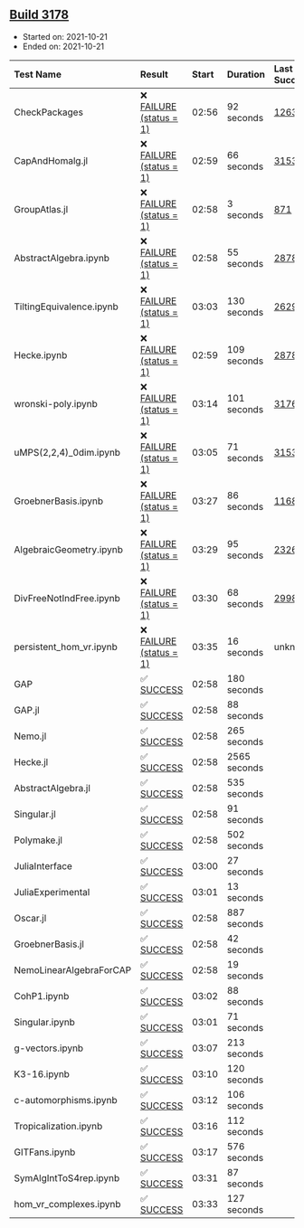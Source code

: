 ## [Build 3178](https://oscarci.mathematik.uni-kl.de/job/oscar-stable/3178/)

* Started on: 2021-10-21
* Ended on: 2021-10-21

| Test Name    | Result | Start | Duration | Last Success | First Failure |
|:-------------|:-------|:------|:---------|:-------------|:--------------|
| CheckPackages | ❌ [FAILURE (status = 1)](https://oscarci.mathematik.uni-kl.de/job/oscar-stable/3178/artifact/logs/build-3178/CheckPackages.log) | 02:56 | 92 seconds | [1263](https://oscarci.mathematik.uni-kl.de/job/oscar-stable/1263/) | [1264](https://oscarci.mathematik.uni-kl.de/job/oscar-stable/1264/) |
| CapAndHomalg.jl | ❌ [FAILURE (status = 1)](https://oscarci.mathematik.uni-kl.de/job/oscar-stable/3178/artifact/logs/build-3178/CapAndHomalg.jl.log) | 02:59 | 66 seconds | [3153](https://oscarci.mathematik.uni-kl.de/job/oscar-stable/3153/) | [3154](https://oscarci.mathematik.uni-kl.de/job/oscar-stable/3154/) |
| GroupAtlas.jl | ❌ [FAILURE (status = 1)](https://oscarci.mathematik.uni-kl.de/job/oscar-stable/3178/artifact/logs/build-3178/GroupAtlas.jl.log) | 02:58 | 3 seconds | [871](https://oscarci.mathematik.uni-kl.de/job/oscar-stable/871/) | [872](https://oscarci.mathematik.uni-kl.de/job/oscar-stable/872/) |
| AbstractAlgebra.ipynb | ❌ [FAILURE (status = 1)](https://oscarci.mathematik.uni-kl.de/job/oscar-stable/3178/artifact/logs/build-3178/AbstractAlgebra.ipynb.log) | 02:58 | 55 seconds | [2878](https://oscarci.mathematik.uni-kl.de/job/oscar-stable/2878/) | [2879](https://oscarci.mathematik.uni-kl.de/job/oscar-stable/2879/) |
| TiltingEquivalence.ipynb | ❌ [FAILURE (status = 1)](https://oscarci.mathematik.uni-kl.de/job/oscar-stable/3178/artifact/logs/build-3178/TiltingEquivalence.ipynb.log) | 03:03 | 130 seconds | [2629](https://oscarci.mathematik.uni-kl.de/job/oscar-stable/2629/) | [2630](https://oscarci.mathematik.uni-kl.de/job/oscar-stable/2630/) |
| Hecke.ipynb | ❌ [FAILURE (status = 1)](https://oscarci.mathematik.uni-kl.de/job/oscar-stable/3178/artifact/logs/build-3178/Hecke.ipynb.log) | 02:59 | 109 seconds | [2878](https://oscarci.mathematik.uni-kl.de/job/oscar-stable/2878/) | [2879](https://oscarci.mathematik.uni-kl.de/job/oscar-stable/2879/) |
| wronski-poly.ipynb | ❌ [FAILURE (status = 1)](https://oscarci.mathematik.uni-kl.de/job/oscar-stable/3178/artifact/logs/build-3178/wronski-poly.ipynb.log) | 03:14 | 101 seconds | [3176](https://oscarci.mathematik.uni-kl.de/job/oscar-stable/3176/) | [3177](https://oscarci.mathematik.uni-kl.de/job/oscar-stable/3177/) |
| uMPS(2,2,4)_0dim.ipynb | ❌ [FAILURE (status = 1)](https://oscarci.mathematik.uni-kl.de/job/oscar-stable/3178/artifact/logs/build-3178/uMPS-2-2-4-_0dim.ipynb.log) | 03:05 | 71 seconds | [3153](https://oscarci.mathematik.uni-kl.de/job/oscar-stable/3153/) | [3154](https://oscarci.mathematik.uni-kl.de/job/oscar-stable/3154/) |
| GroebnerBasis.ipynb | ❌ [FAILURE (status = 1)](https://oscarci.mathematik.uni-kl.de/job/oscar-stable/3178/artifact/logs/build-3178/GroebnerBasis.ipynb.log) | 03:27 | 86 seconds | [1168](https://oscarci.mathematik.uni-kl.de/job/oscar-stable/1168/) | [1169](https://oscarci.mathematik.uni-kl.de/job/oscar-stable/1169/) |
| AlgebraicGeometry.ipynb | ❌ [FAILURE (status = 1)](https://oscarci.mathematik.uni-kl.de/job/oscar-stable/3178/artifact/logs/build-3178/AlgebraicGeometry.ipynb.log) | 03:29 | 95 seconds | [2326](https://oscarci.mathematik.uni-kl.de/job/oscar-stable/2326/) | [2327](https://oscarci.mathematik.uni-kl.de/job/oscar-stable/2327/) |
| DivFreeNotIndFree.ipynb | ❌ [FAILURE (status = 1)](https://oscarci.mathematik.uni-kl.de/job/oscar-stable/3178/artifact/logs/build-3178/DivFreeNotIndFree.ipynb.log) | 03:30 | 68 seconds | [2998](https://oscarci.mathematik.uni-kl.de/job/oscar-stable/2998/) | [2999](https://oscarci.mathematik.uni-kl.de/job/oscar-stable/2999/) |
| persistent_hom_vr.ipynb | ❌ [FAILURE (status = 1)](https://oscarci.mathematik.uni-kl.de/job/oscar-stable/3178/artifact/logs/build-3178/persistent_hom_vr.ipynb.log) | 03:35 | 16 seconds | unknown | unknown |
| GAP | ✅ [SUCCESS](https://oscarci.mathematik.uni-kl.de/job/oscar-stable/3178/artifact/logs/build-3178/GAP.log) | 02:58 | 180 seconds |  |  |
| GAP.jl | ✅ [SUCCESS](https://oscarci.mathematik.uni-kl.de/job/oscar-stable/3178/artifact/logs/build-3178/GAP.jl.log) | 02:58 | 88 seconds |  |  |
| Nemo.jl | ✅ [SUCCESS](https://oscarci.mathematik.uni-kl.de/job/oscar-stable/3178/artifact/logs/build-3178/Nemo.jl.log) | 02:58 | 265 seconds |  |  |
| Hecke.jl | ✅ [SUCCESS](https://oscarci.mathematik.uni-kl.de/job/oscar-stable/3178/artifact/logs/build-3178/Hecke.jl.log) | 02:58 | 2565 seconds |  |  |
| AbstractAlgebra.jl | ✅ [SUCCESS](https://oscarci.mathematik.uni-kl.de/job/oscar-stable/3178/artifact/logs/build-3178/AbstractAlgebra.jl.log) | 02:58 | 535 seconds |  |  |
| Singular.jl | ✅ [SUCCESS](https://oscarci.mathematik.uni-kl.de/job/oscar-stable/3178/artifact/logs/build-3178/Singular.jl.log) | 02:58 | 91 seconds |  |  |
| Polymake.jl | ✅ [SUCCESS](https://oscarci.mathematik.uni-kl.de/job/oscar-stable/3178/artifact/logs/build-3178/Polymake.jl.log) | 02:58 | 502 seconds |  |  |
| JuliaInterface | ✅ [SUCCESS](https://oscarci.mathematik.uni-kl.de/job/oscar-stable/3178/artifact/logs/build-3178/JuliaInterface.log) | 03:00 | 27 seconds |  |  |
| JuliaExperimental | ✅ [SUCCESS](https://oscarci.mathematik.uni-kl.de/job/oscar-stable/3178/artifact/logs/build-3178/JuliaExperimental.log) | 03:01 | 13 seconds |  |  |
| Oscar.jl | ✅ [SUCCESS](https://oscarci.mathematik.uni-kl.de/job/oscar-stable/3178/artifact/logs/build-3178/Oscar.jl.log) | 02:58 | 887 seconds |  |  |
| GroebnerBasis.jl | ✅ [SUCCESS](https://oscarci.mathematik.uni-kl.de/job/oscar-stable/3178/artifact/logs/build-3178/GroebnerBasis.jl.log) | 02:58 | 42 seconds |  |  |
| NemoLinearAlgebraForCAP | ✅ [SUCCESS](https://oscarci.mathematik.uni-kl.de/job/oscar-stable/3178/artifact/logs/build-3178/NemoLinearAlgebraForCAP.log) | 02:58 | 19 seconds |  |  |
| CohP1.ipynb | ✅ [SUCCESS](https://oscarci.mathematik.uni-kl.de/job/oscar-stable/3178/artifact/logs/build-3178/CohP1.ipynb.log) | 03:02 | 88 seconds |  |  |
| Singular.ipynb | ✅ [SUCCESS](https://oscarci.mathematik.uni-kl.de/job/oscar-stable/3178/artifact/logs/build-3178/Singular.ipynb.log) | 03:01 | 71 seconds |  |  |
| g-vectors.ipynb | ✅ [SUCCESS](https://oscarci.mathematik.uni-kl.de/job/oscar-stable/3178/artifact/logs/build-3178/g-vectors.ipynb.log) | 03:07 | 213 seconds |  |  |
| K3-16.ipynb | ✅ [SUCCESS](https://oscarci.mathematik.uni-kl.de/job/oscar-stable/3178/artifact/logs/build-3178/K3-16.ipynb.log) | 03:10 | 120 seconds |  |  |
| c-automorphisms.ipynb | ✅ [SUCCESS](https://oscarci.mathematik.uni-kl.de/job/oscar-stable/3178/artifact/logs/build-3178/c-automorphisms.ipynb.log) | 03:12 | 106 seconds |  |  |
| Tropicalization.ipynb | ✅ [SUCCESS](https://oscarci.mathematik.uni-kl.de/job/oscar-stable/3178/artifact/logs/build-3178/Tropicalization.ipynb.log) | 03:16 | 112 seconds |  |  |
| GITFans.ipynb | ✅ [SUCCESS](https://oscarci.mathematik.uni-kl.de/job/oscar-stable/3178/artifact/logs/build-3178/GITFans.ipynb.log) | 03:17 | 576 seconds |  |  |
| SymAlgIntToS4rep.ipynb | ✅ [SUCCESS](https://oscarci.mathematik.uni-kl.de/job/oscar-stable/3178/artifact/logs/build-3178/SymAlgIntToS4rep.ipynb.log) | 03:31 | 87 seconds |  |  |
| hom_vr_complexes.ipynb | ✅ [SUCCESS](https://oscarci.mathematik.uni-kl.de/job/oscar-stable/3178/artifact/logs/build-3178/hom_vr_complexes.ipynb.log) | 03:33 | 127 seconds |  |  |
